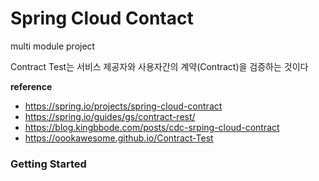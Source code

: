 # Spring Cloud Contact 

multi module project 

Contract Test는 서비스 제공자와 사용자간의 계약(Contract)을 검증하는 것이다


**reference** 

- https://spring.io/projects/spring-cloud-contract
- https://spring.io/guides/gs/contract-rest/
- https://blog.kingbbode.com/posts/cdc-srping-cloud-contract
- https://oookawesome.github.io/Contract-Test

### Getting Started 
